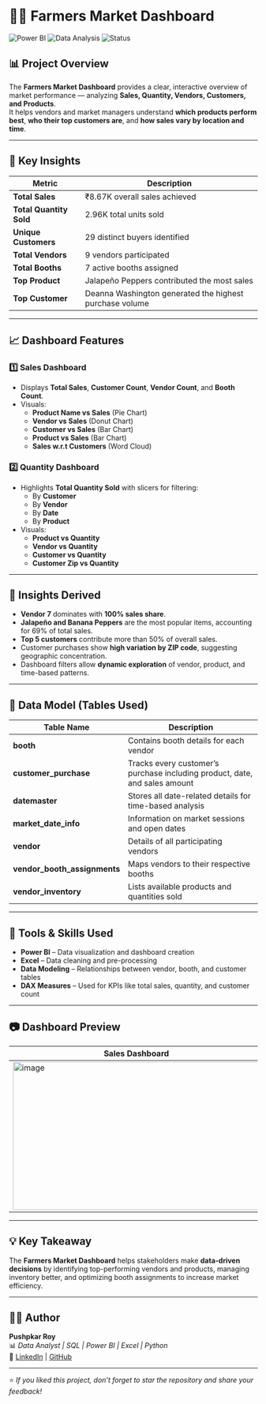 # 🧑‍🌾 Farmers Market Dashboard

![Power BI](https://img.shields.io/badge/Tool-Power%20BI-yellow?style=for-the-badge)
![Data Analysis](https://img.shields.io/badge/Domain-Data%20Analysis-blue?style=for-the-badge)
![Status](https://img.shields.io/badge/Status-Completed-green?style=for-the-badge)

## 📊 Project Overview
The **Farmers Market Dashboard** provides a clear, interactive overview of market performance — analyzing **Sales, Quantity, Vendors, Customers, and Products**.  
It helps vendors and market managers understand **which products perform best**, **who their top customers are**, and **how sales vary by location and time**.

---

## 🎯 Key Insights

| Metric | Description |
|--------|--------------|
| **Total Sales** | ₹8.67K overall sales achieved |
| **Total Quantity Sold** | 2.96K total units sold |
| **Unique Customers** | 29 distinct buyers identified |
| **Total Vendors** | 9 vendors participated |
| **Total Booths** | 7 active booths assigned | 
| **Top Product** | Jalapeño Peppers contributed the most sales |
| **Top Customer** | Deanna Washington generated the highest purchase volume | 

---

## 📈 Dashboard Features

### 1️⃣ **Sales Dashboard**
- Displays **Total Sales**, **Customer Count**, **Vendor Count**, and **Booth Count**.
- Visuals:
  - **Product Name vs Sales** (Pie Chart)
  - **Vendor vs Sales** (Donut Chart)
  - **Customer vs Sales** (Bar Chart)
  - **Product vs Sales** (Bar Chart)
  - **Sales w.r.t Customers** (Word Cloud)

### 2️⃣ **Quantity Dashboard**
- Highlights **Total Quantity Sold** with slicers for filtering:
  - By **Customer**
  - By **Vendor**
  - By **Date**
  - By **Product**
- Visuals:
  - **Product vs Quantity**
  - **Vendor vs Quantity**
  - **Customer vs Quantity**
  - **Customer Zip vs Quantity**

---

## 🧠 Insights Derived
- **Vendor 7** dominates with **100% sales share**.
- **Jalapeño and Banana Peppers** are the most popular items, accounting for 69% of total sales.
- **Top 5 customers** contribute more than 50% of overall sales.
- Customer purchases show **high variation by ZIP code**, suggesting geographic concentration.
- Dashboard filters allow **dynamic exploration** of vendor, product, and time-based patterns.

---

## 🧩 Data Model (Tables Used)

| Table Name | Description |
|-------------|-------------|
| **booth** | Contains booth details for each vendor |
| **customer_purchase** | Tracks every customer’s purchase including product, date, and sales amount |
| **datemaster** | Stores all date-related details for time-based analysis |
| **market_date_info** | Information on market sessions and open dates |
| **vendor** | Details of all participating vendors |
| **vendor_booth_assignments** | Maps vendors to their respective booths |
| **vendor_inventory** | Lists available products and quantities sold |

---

## 🧰 Tools & Skills Used
- **Power BI** – Data visualization and dashboard creation  
- **Excel** – Data cleaning and pre-processing  
- **Data Modeling** – Relationships between vendor, booth, and customer tables  
- **DAX Measures** – Used for KPIs like total sales, quantity, and customer count  

---

## 📷 Dashboard Preview

| Sales Dashboard | Quantity Dashboard |
|------------------|-------------------|
| <img width="500" height="300" alt="image" src="https://github.com/user-attachments/assets/ab4e1e04-abef-45b8-8cb4-2be179eccbe3" />| <img width="500" height="300" alt="image" src="https://github.com/user-attachments/assets/2116a566-f369-44ba-9ea4-0a99335de52b" />|

---

## 💡 Key Takeaway
The **Farmers Market Dashboard** helps stakeholders make **data-driven decisions** by identifying top-performing vendors and products, managing inventory better, and optimizing booth assignments to increase market efficiency.

---

## 👨‍💻 Author
**Pushpkar Roy**  
📊 *Data Analyst | SQL | Power BI | Excel | Python*  
🔗 [LinkedIn](https://www.linkedin.com/in/pushpkar-roy) | [GitHub](https://github.com/PushpkarRoy)

---

⭐ *If you liked this project, don’t forget to star the repository and share your feedback!*
